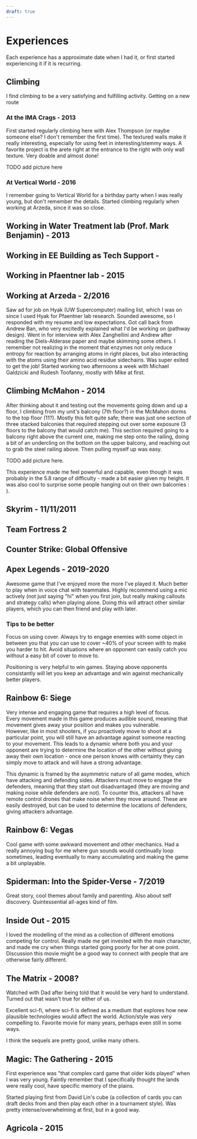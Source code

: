 ```yaml
---
draft: true
---
```


# Experiences

Each experience has a approximate date when I had it, or first started
experiencing it if it is recurring.


## Climbing

I find climbing to be a very satisfying and fulfilling activity.
Getting on a new route 

### At the IMA Crags - 2013

First started regularly climbing here with Alex Thompson (or maybe someone else?
I don't remember the first time).  The textured walls make it really
interesting, especially for using feet in interesting/stemmy ways.  A favorite
project is the arete right at the entrance to the right with only wall texture.
Very doable and almost done!

TODO add picture here


### At Vertical World - 2016

I remember going to Vertical World for a birthday party when I was really young,
but don't remember the details.  Started climbing regularly when working at
Arzeda, since it was so close.


## Working in Water Treatment lab (Prof. Mark Benjamin) - 2013


## Working in EE Building as Tech Support - 


## Working in Pfaentner lab - 2015


## Working at Arzeda - 2/2016

Saw ad for job on Hyak (UW Supercomputer) mailing list, which I was on since I
used Hyak for Pfaentner lab research.  Sounded awesome, so I responded with my
resume and low expectations.  Got call back from Andrew Ban, who very excitedly
explained what I'd be working on (pathway design).  Went in for interview with
Alex Zanghellini and Andrew after reading the Diels-Alderase paper and maybe
skimming some others.  I remember not realizing in the moment that enzymes not
only reduce entropy for reaction by arranging atoms in right places, but also
interacting with the atoms using their amino acid residue sidechains.  Was super
exited to get the job!  Started working two afternoons a week with Michael
Galdzicki and Rudesh Toofanny, mostly with Mike at first.  


## Climbing McMahon - 2014

After thinking about it and testing out the movements going down and up a floor,
I climbing from my unit's balcony (7th floor?) in the McMahon dorms to the top
floor (11?).  Mostly this felt quite safe; there was just one section of three
stacked balconies that required stepping out over some exposure (3 floors to the
balcony that would catch me).  This section required going to a balcony right
above the current one, making me step onto the railing, doing a bit of an
undercling on the bottom on the upper balcony, and reaching out to grab the
steel railing above.  Then pulling myself up was easy.

TODO add picture here.

This experience made me feel powerful and capable, even though it was probably
in the 5.8 range of difficulty - made a bit easier given my height.  It was also
cool to surprise some people hanging out on their own balconies : ).  

## Skyrim - 11/11/2011

## Team Fortress 2

## Counter Strike: Global Offensive

## Apex Legends - 2019-2020

Awesome game that I've enjoyed more the more I've played it.  Much better to play
when in voice chat with teammates.  Highly recommend using a mic actively (not just
saying "hi" when you first join, but really making callouts and strategy calls) when
playing alone.  Doing this will attract other similar players, which you can then
friend and play with later.

### Tips to be better

Focus on using cover.  Always try to engage enemies with some object in between you
that you can use to cover ~40% of your screen with to make you harder to hit.  Avoid
situations where an opponent can easily catch you without a easy bit of cover to
move to.

Positioning is very helpful to win games.  Staying above opponents consistantly will
let you keep an advantage and win against mechanically better players.

## Rainbow 6: Siege

Very intense and engaging game that requires a high level of focus.  
Every movement made in this game produces audible sound, meaning that movement
gives away your position and makes you vulnerable.  
However, like in most shooters, if you proactively move to shoot at a particular
point, you will still have an advantage against someone reacting to your
movement.
This leads to a dynamic where both you and your opponent are trying to determine
the location of the other without giving away their own location - once one
person knows with certainty they can simply move to attack and will have a
strong advantage.

This dynamic is framed by the asymmetric nature of all game modes, which have
attacking and defending sides.
Attackers must move to engage the defenders, meaning that they start out
disadvantaged (they are moving and making noise while defenders are not). 
To counter this, attackers all have remote control drones that make noise when
they move around. 
These are easily destroyed, but can be used to determine the locations of
defenders, giving attackers advantage.


## Rainbow 6: Vegas

Cool game with some awkward movement and other mechanics.  Had a really annoying
bug for me where gun sounds would continually loop sometimes, leading eventually
to many accumulating and making the game a bit unplayable.  


## Spiderman: Into the Spider-Verse - 7/2019

Great story, cool themes about family and parenting.  Also about self discovery.
Quintessential all-ages kind of film.


## Inside Out - 2015

I loved the modelling of the mind as a collection of different emotions
competing for control.  Really made me get invested with the main character, and
made me cry when things started going poorly for her at one point.  Discussion
this movie might be a good way to connect with people that are otherwise fairly
different.  


## The Matrix - 2008?

Watched with Dad after being told that it would be very hard to understand.
Turned out that wasn't true for either of us.

Excellent sci-fi, where sci-fi is defined as a medium that explores how new
plausible technologies would affect the world.  Action/style was very compelling
to.  Favorite movie for many years, perhaps even still in some ways.

I think the sequels are pretty good, unlike many others.


## Magic: The Gathering - 2015

First experience was "that complex card game that older kids played" when I was
very young.  Faintly remember that I specifically thought the lands were
really cool, have specific memory of the plains.  

Started playing first from David Lin's cube (a collection of cards you can draft
decks from and then play each other in a tournament style).  Was pretty
intense/overwhelming at first, but in a good way.  


## Agricola - 2015

## 
